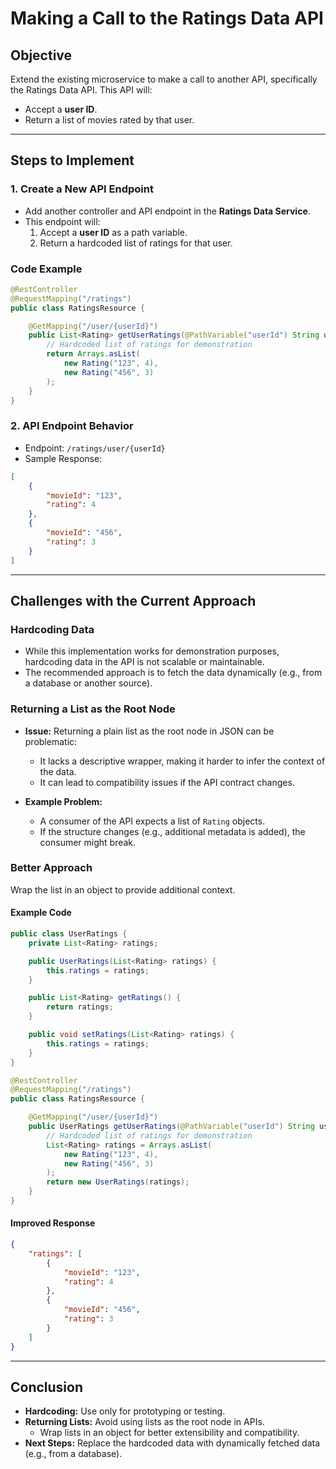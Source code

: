 # Making a Call to the Ratings Data API

## **Objective**
Extend the existing microservice to make a call to another API, specifically the Ratings Data API. This API will:
- Accept a **user ID**.
- Return a list of movies rated by that user.

---

## **Steps to Implement**

### 1. **Create a New API Endpoint**
- Add another controller and API endpoint in the **Ratings Data Service**.
- This endpoint will:
  1. Accept a **user ID** as a path variable.
  2. Return a hardcoded list of ratings for that user.

### **Code Example**
```java
@RestController
@RequestMapping("/ratings")
public class RatingsResource {

    @GetMapping("/user/{userId}")
    public List<Rating> getUserRatings(@PathVariable("userId") String userId) {
        // Hardcoded list of ratings for demonstration
        return Arrays.asList(
            new Rating("123", 4),
            new Rating("456", 3)
        );
    }
}
```

### 2. **API Endpoint Behavior**
- Endpoint: `/ratings/user/{userId}`
- Sample Response:
```json
[
    {
        "movieId": "123",
        "rating": 4
    },
    {
        "movieId": "456",
        "rating": 3
    }
]
```

---

## **Challenges with the Current Approach**

### **Hardcoding Data**
- While this implementation works for demonstration purposes, hardcoding data in the API is not scalable or maintainable.
- The recommended approach is to fetch the data dynamically (e.g., from a database or another source).

### **Returning a List as the Root Node**
- **Issue:** Returning a plain list as the root node in JSON can be problematic:
  - It lacks a descriptive wrapper, making it harder to infer the context of the data.
  - It can lead to compatibility issues if the API contract changes.

- **Example Problem:**
  - A consumer of the API expects a list of `Rating` objects.
  - If the structure changes (e.g., additional metadata is added), the consumer might break.

### **Better Approach**
Wrap the list in an object to provide additional context.

#### **Example Code**
```java
public class UserRatings {
    private List<Rating> ratings;

    public UserRatings(List<Rating> ratings) {
        this.ratings = ratings;
    }

    public List<Rating> getRatings() {
        return ratings;
    }

    public void setRatings(List<Rating> ratings) {
        this.ratings = ratings;
    }
}

@RestController
@RequestMapping("/ratings")
public class RatingsResource {

    @GetMapping("/user/{userId}")
    public UserRatings getUserRatings(@PathVariable("userId") String userId) {
        // Hardcoded list of ratings for demonstration
        List<Rating> ratings = Arrays.asList(
            new Rating("123", 4),
            new Rating("456", 3)
        );
        return new UserRatings(ratings);
    }
}
```

#### **Improved Response**
```json
{
    "ratings": [
        {
            "movieId": "123",
            "rating": 4
        },
        {
            "movieId": "456",
            "rating": 3
        }
    ]
}
```

---

## **Conclusion**
- **Hardcoding:** Use only for prototyping or testing.
- **Returning Lists:** Avoid using lists as the root node in APIs.
  - Wrap lists in an object for better extensibility and compatibility.
- **Next Steps:** Replace the hardcoded data with dynamically fetched data (e.g., from a database).
